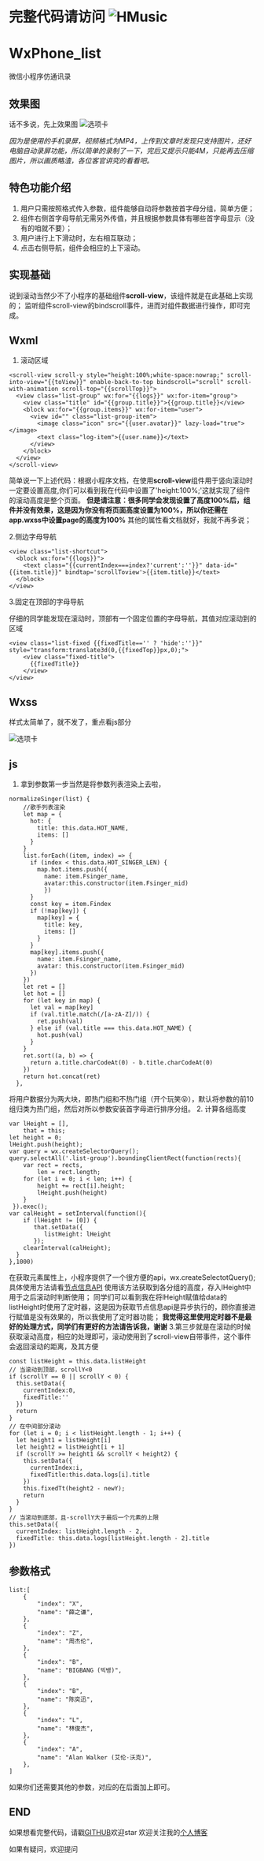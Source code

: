 # 完整代码请访问 ![HMusic](https://github.com/HEternally/weChatApp-HMusic)
# WxPhone_list
微信小程序仿通讯录
## 效果图 ##
话不多说，先上效果图
![选项卡](https://segmentfault.com/img/bVbgILj?w=323&h=599)


*因为是使用的手机录屏，视频格式为MP4，上传到文章时发现只支持图片，还好电脑自动录屏功能，所以简单的录制了一下，完后又提示只能4M，只能再去压缩图片，所以画质略渣，各位客官讲究的看看吧。*
## 特色功能介绍 ##

 1. 用户只需按照格式传入参数，组件能够自动将参数按首字母分组，简单方便；
 2. 组件右侧首字母导航无需另外传值，并且根据参数具体有哪些首字母显示（没有的咱就不要）；
 3. 用户进行上下滑动时，左右相互联动；
 4. 点击右侧导航，组件会相应的上下滚动。

## 实现基础 ##
说到滚动当然少不了小程序的基础组件**scroll-view**，该组件就是在此基础上实现的；
监听组件scroll-view的bindscroll事件，进而对组件数据进行操作，即可完成。

## Wxml ##

 1. 滚动区域

```
<scroll-view scroll-y style="height:100%;white-space:nowrap;" scroll-into-view="{{toView}}" enable-back-to-top bindscroll="scroll" scroll-with-animation scroll-top="{{scrollTop}}">
  <view class="list-group" wx:for="{{logs}}" wx:for-item="group">
    <view class="title" id="{{group.title}}">{{group.title}}</view>
    <block wx:for="{{group.items}}" wx:for-item="user">
      <view id="" class="list-group-item">
        <image class="icon" src="{{user.avatar}}" lazy-load="true"></image>
        <text class="log-item">{{user.name}}</text>
      </view>
    </block>
  </view>
</scroll-view>
```
简单说一下上述代码：根据小程序文档，在使用**scroll-view**组件用于竖向滚动时一定要设置高度,你们可以看到我在代码中设置了'height:100%;'这就实现了组件的滚动高度是整个页面。
**但是请注意：很多同学会发现设置了高度100%后，组件并没有效果，这是因为你没有将页面高度设置为100%，所以你还需在app.wxss中设置page的高度为100%**
其他的属性看文档就好，我就不再多说；

 2.侧边字母导航

```
<view class="list-shortcut">
  <block wx:for="{{logs}}">
    <text class="{{currentIndex===index?'current':''}}" data-id="{{item.title}}" bindtap='scrollToview'>{{item.title}}</text>
  </block>
</view>
```

 3.固定在顶部的字母导航

仔细的同学能发现在滚动时，顶部有一个固定位置的字母导航，其值对应滚动到的区域

```
<view class="list-fixed {{fixedTitle=='' ? 'hide':''}}" style="transform:translate3d(0,{{fixedTop}}px,0);">
    <view class="fixed-title">
      {{fixedTitle}}
    </view>
</view>
```

## Wxss ##
样式太简单了，就不发了，重点看js部分

![选项卡](https://segmentfault.com/img/bVbgI4a?w=240&h=240)

## js ##

 1. 拿到参数第一步当然是将参数列表渲染上去啦，
```
normalizeSinger(list) {
    //歌手列表渲染
    let map = {
      hot: {
        title: this.data.HOT_NAME,
        items: []
      }
    }
    list.forEach((item, index) => {
      if (index < this.data.HOT_SINGER_LEN) {
        map.hot.items.push({
          name: item.Fsinger_name,
          avatar:this.constructor(item.Fsinger_mid)
          })
      }
      const key = item.Findex
      if (!map[key]) {
        map[key] = {
          title: key,
          items: []
        }
      }
      map[key].items.push({
        name: item.Fsinger_name,
        avatar: this.constructor(item.Fsinger_mid)
      })
    })
    let ret = []
    let hot = []
    for (let key in map) {
      let val = map[key]
      if (val.title.match(/[a-zA-Z]/)) {
        ret.push(val)
      } else if (val.title === this.data.HOT_NAME) {
        hot.push(val)
      }
    }
    ret.sort((a, b) => {
      return a.title.charCodeAt(0) - b.title.charCodeAt(0)
    })
    return hot.concat(ret)
  },
```
将用户数据分为两大块，即热门组和不热门组（开个玩笑😝），默认将参数的前10组归类为热门组，然后对所以参数安装首字母进行排序分组。
 2. 计算各组高度
```
var lHeight = [],
    that = this;
let height = 0;
lHeight.push(height);
var query = wx.createSelectorQuery();
query.selectAll('.list-group').boundingClientRect(function(rects){
    var rect = rects,
        len = rect.length;
    for (let i = 0; i < len; i++) {
        height += rect[i].height;
        lHeight.push(height)
    }
 }).exec();
var calHeight = setInterval(function(){
    if (lHeight != [0]) {
       that.setData({
          listHeight: lHeight
       });
    clearInterval(calHeight);
  } 
},1000)
```
在获取元素属性上，小程序提供了一个很方便的api，wx.createSelectotQuery();具体使用方法请看[节点信息API][2]
使用该方法获取到各分组的高度，存入lHeight中用于之后滚动时判断使用；
同学们可以看到我在将lHeight赋值给data的listHeight时使用了定时器，这是因为获取节点信息api是异步执行的，顾你直接进行赋值是没有效果的，所以我使用了定时器功能；
**我觉得这里使用定时器不是最好的处理方式，同学们有更好的方法请告诉我，谢谢**
 3.第三步就是在滚动的时候获取滚动高度，相应的处理即可，滚动使用到了scroll-view自带事件，这个事件会返回滚动的距离，及其方便
```
const listHeight = this.data.listHeight
// 当滚动到顶部，scrollY<0
if (scrollY == 0 || scrollY < 0) {
  this.setData({
    currentIndex:0,
    fixedTitle:''
  })
  return
}
// 在中间部分滚动
for (let i = 0; i < listHeight.length - 1; i++) {
  let height1 = listHeight[i]
  let height2 = listHeight[i + 1]
  if (scrollY >= height1 && scrollY < height2) {
    this.setData({
      currentIndex:i,
      fixedTitle:this.data.logs[i].title
    })
    this.fixedTt(height2 - newY);
    return
  }
}
// 当滚动到底部，且-scrollY大于最后一个元素的上限
this.setData({
  currentIndex: listHeight.length - 2,
  fixedTitle: this.data.logs[listHeight.length - 2].title
})
```

## 参数格式 ##

```
list:[
    {
        "index": "X",
        "name": "薛之谦",
    },
    {
        "index": "Z",
        "name": "周杰伦",
    },
    {
        "index": "B",
        "name": "BIGBANG (빅뱅)",
    },
    {
        "index": "B",
        "name": "陈奕迅",
    },
    {
        "index": "L",
        "name": "林俊杰",
    },
    {
        "index": "A",
        "name": "Alan Walker (艾伦·沃克)",
    },
]
```
如果你们还需要其他的参数，对应的在后面加上即可。


## END ##

如果想看完整代码，请戳[GITHUB][3]欢迎star
欢迎关注我的[个人博客][4]

如果有疑问，欢迎提问


  [1]: /img/bVbgILj
  [2]: https://developers.weixin.qq.com/miniprogram/dev/api/wxml-nodes-info.html?search-key=createSelectorQuery
  [3]: https://github.com/HEternally/WxPhone_list
  [4]: http://heternally.ka94.com/
